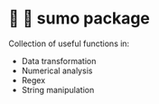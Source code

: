 # :bullettrain_side: :bullettrain_side: sumo package
Collection of useful functions in:

- Data transformation
- Numerical analysis
- Regex
- String manipulation